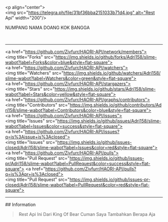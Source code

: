   <p align="center"> 
 <img src="https://telegra.ph/file/31bf36bba2151033b71d4.jpg" alt="Rest Api" width="200"/> 
  
 </p> 
 <h1 align="center">NUMPANG NAMA DOANG KOK BANGGA</h1> 
 <p align="center"> <a href="https://Lexxy24.github.io"> <img src="https://readme-typing-svg.herokuapp.com?size=15&width=280&lines=Created+By+Hyzerr+🗿" alt="Lexxy Official" /> </a> </p> 
 <p align="center"> 
 <a href="#"><img title="Shiro-Botz" src="https://img.shields.io/badge/GANTI SESSIONNYA DULU SEBELUM PAKAI-red?colorA=%255ff0000&colorB=%23017e40&style=for-the-badge"></a> 
 </p> 
 <p align="center"> 
 </p>  
  
 --- 
 <a href="https://github.com/Zivfurr/HAORI-API/network/members"><img title="Forks" src="https://img.shields.io/github/forks/Adri158/slime-wabot?label=Forks&color=blue&style=flat-square"></a> 
 <a href="https://github.com/Zivfurr/HAORI-API/watchers"><img title="Watchers" src="https://img.shields.io/github/watchers/Adri158/slime-wabot?label=Watchers&color=green&style=flat-square"></a> 
 <a href="https://github.com/Zivfurr/HAORI-API/stargazers"><img title="Stars" src="https://img.shields.io/github/stars/Adri158/slime-wabot?label=Stars&color=yellow&style=flat-square"></a> 
 <a href="https://github.com/Zivfurr/HAORI-API/graphs/contributors"><img title="Contributors" src="https://img.shields.io/github/contributors/Adri158/slime-wabot?label=Contributors&color=blue&style=flat-square"></a> 
 <a href="https://github.com/Zivfurr/HAORI-API/issues"><img title="Issues" src="https://img.shields.io/github/issues/Adri158/slime-wabot?label=Issues&color=success&style=flat-square"></a> 
 <a href="https://github.com/Zivfurr/HAORI-API/issues?q=is%3Aissue+is%3Aclosed"><img title="Issues" src="https://img.shields.io/github/issues-closed/Adri158/slime-wabot?label=Issues&color=red&style=flat-square"></a> 
 <a href="https://github.com/Zivfurr/HAORI-API/pulls"><img title="Pull Request" src="https://img.shields.io/github/issues-pr/Adri158/slime-wabot?label=PullRequest&color=success&style=flat-square"></a> 
 <a href="https://github.com/Zivfurr/HAORI-API/pulls?q=is%3Apr+is%3Aclosed"><img title="Pull Request" src="https://img.shields.io/github/issues-pr-closed/Adri158/slime-wabot?label=PullRequest&color=red&style=flat-square"></a> 
  
--- 
  
 ## Information 
 > Rest Api Ini Dari King Of Bear Cuman Saya Tambahkan Berapa Aja
 
